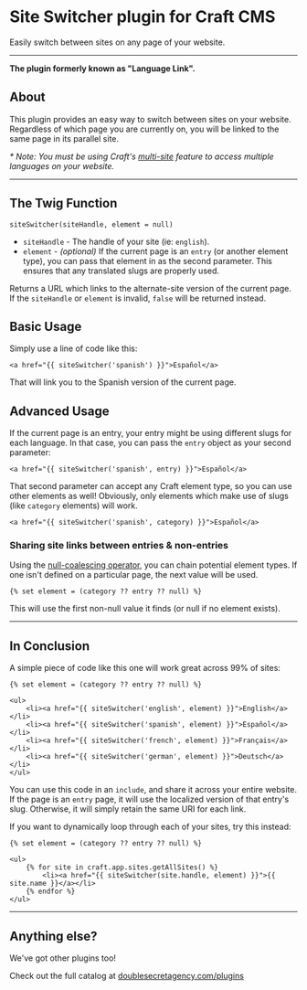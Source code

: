 Site Switcher plugin for Craft CMS
==================================

Easily switch between sites on any page of your website.

***

**The plugin formerly known as "Language Link".**

## About

This plugin provides an easy way to switch between sites on your website. Regardless of which page you are currently on, you will be linked to the same page in its parallel site.

_* Note: You must be using Craft's [multi-site](https://craftcms.com/features/multi-site) feature to access multiple languages on your website._

***

## The Twig Function

```twig
siteSwitcher(siteHandle, element = null)
```

 - `siteHandle` - The handle of your site (ie: `english`).
 - `element` - _(optional)_ If the current page is an `entry` (or another element type), you can pass that element in as the second parameter. This ensures that any translated slugs are properly used.

Returns a URL which links to the alternate-site version of the current page. If the `siteHandle` or `element` is invalid, `false` will be returned instead.

## Basic Usage

Simply use a line of code like this:

```twig
<a href="{{ siteSwitcher('spanish') }}">Español</a>
```

That will link you to the Spanish version of the current page.

## Advanced Usage

If the current page is an entry, your entry might be using different slugs for each language. In that case, you can pass the `entry` object as your second parameter:

```twig
<a href="{{ siteSwitcher('spanish', entry) }}">Español</a>
```

That second parameter can accept any Craft element type, so you can use other elements as well! Obviously, only elements which make use of slugs (like `category` elements) will work.

```twig
<a href="{{ siteSwitcher('spanish', category) }}">Español</a>
```

### Sharing site links between entries & non-entries

Using the [null-coalescing operator](https://twig.symfony.com/doc/2.x/templates.html#other-operators), you can chain potential element types. If one isn't defined on a particular page, the next value will be used.

```twig
{% set element = (category ?? entry ?? null) %}
```

This will use the first non-null value it finds (or null if no element exists).

***

## In Conclusion

A simple piece of code like this one will work great across 99% of sites:

```twig
{% set element = (category ?? entry ?? null) %}

<ul>
    <li><a href="{{ siteSwitcher('english', element) }}">English</a></li>
    <li><a href="{{ siteSwitcher('spanish', element) }}">Español</a></li>
    <li><a href="{{ siteSwitcher('french', element) }}">Français</a></li>
    <li><a href="{{ siteSwitcher('german', element) }}">Deutsch</a></li>
</ul>
```

You can use this code in an `include`, and share it across your entire website. If the page is an `entry` page, it will use the localized version of that entry's slug. Otherwise, it will simply retain the same URI for each link.

If you want to dynamically loop through each of your sites, try this instead:

```twig
{% set element = (category ?? entry ?? null) %}

<ul>
    {% for site in craft.app.sites.getAllSites() %}
        <li><a href="{{ siteSwitcher(site.handle, element) }}">{{ site.name }}</a></li>
    {% endfor %}
</ul>
```

***

## Anything else?

We've got other plugins too!

Check out the full catalog at [doublesecretagency.com/plugins](https://www.doublesecretagency.com/plugins)
